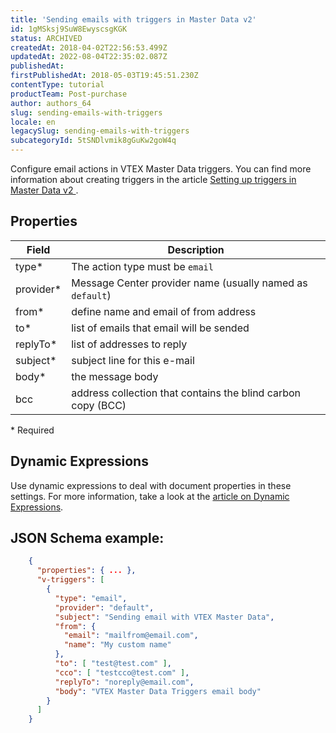 ```yaml
---
title: 'Sending emails with triggers in Master Data v2'
id: 1gMSksj9SuW8EwyscsgKGK
status: ARCHIVED
createdAt: 2018-04-02T22:56:53.499Z
updatedAt: 2022-08-04T22:35:02.087Z
publishedAt: 
firstPublishedAt: 2018-05-03T19:45:51.230Z
contentType: tutorial
productTeam: Post-purchase
author: authors_64
slug: sending-emails-with-triggers
locale: en
legacySlug: sending-emails-with-triggers
subcategoryId: 5tSNDlvmik8gGuKw2goW4q
---
```


Configure email actions in VTEX Master Data triggers. You can find more information about creating triggers in the article [Setting up triggers in Master Data v2
](https://help.vtex.com/en/tutorial/setting-up-triggers--54eVOFGhS0EWyAUieoqKWo).

## Properties

| Field     | Description     |
| ---------- | ---------- |
| type*       | The action type must be `email` |
| provider*       | Message Center provider name (usually named as `default`) |
| from*       | define name and email of from address |
| to*       | list of emails that email will be sended |
| replyTo*       | list of addresses to reply |
| subject*       | subject line for this e-mail |
| body*       | the message body |
| bcc       | address collection that contains the blind carbon copy (BCC) |

\* Required

## Dynamic Expressions

Use dynamic expressions to deal with document properties in these settings. For more information, take a look at the [article on Dynamic Expressions](/en/tutorial/dynamic-expressions).

## JSON Schema example:

```json
    {
      "properties": { ... },
      "v-triggers": [
        {
          "type": "email",
          "provider": "default",
          "subject": "Sending email with VTEX Master Data",
          "from": {
            "email": "mailfrom@email.com",
            "name": "My custom name"
          },
          "to": [ "test@test.com" ],
          "cco": [ "testcco@test.com" ],
          "replyTo": "noreply@email.com",
          "body": "VTEX Master Data Triggers email body"
        } 
      ]
    }
```
